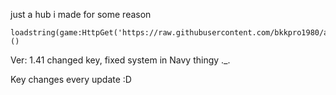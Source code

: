 just a hub i made for some reason

```
loadstring(game:HttpGet('https://raw.githubusercontent.com/bkkpro1980/aHubThatShouldntExist/main/Protected.lua'))()
```

Ver: 1.41
changed key, fixed system in Navy thingy ._.

Key changes every update :D

